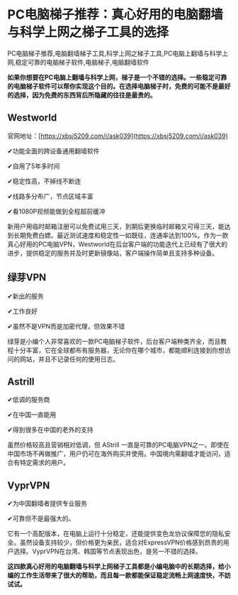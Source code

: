 # PC电脑梯子推荐：真心好用的电脑翻墙与科学上网之梯子工具的选择
PC电脑梯子推荐,电脑翻墙梯子工具,科学上网之梯子工具,PC电脑上翻墙与科学上网,稳定可靠的电脑梯子软件,电脑梯子,电脑翻墙软件

**如果你想要在PC电脑上翻墙与科学上网，梯子是一个不错的选择。一些稳定可靠的电脑梯子软件可以帮你实现这个目的。在选择电脑梯子时，免费的可能不是最好的选择，因为免费的东西背后所隐藏的往往是最贵的。**

## Westworld 
官网地址：[https://xbsj5209.com/i/ask039](https://xbsj5209.com/i/ask039)

✔功能全面的跨设备通用翻墙软件

✔自用了5年多时间

✔稳定性高，不掉线不断连

✔线路多分布广，节点区域丰富

✔看1080P视频能做到全程超前缓冲

新用户用临时邮箱注册可以免费试用三天，到期后更换临时邮箱又可得三天，能达到长期免费白嫖。最近测试速度和稳定性一如既往，连通率达到100%。作为一款真心好用的PC电脑VPN，Westworld在后台客户端的功能迭代上已经有了很大的进步，提供稳定的服务并及时更新镜像站，客户端操作简单且支持多种设备。


## 绿芽VPN
✔新出的服务

✔工作良好

✔虽然不是VPN而是加密代理，但效果不错

绿芽是小编个人非常喜欢的一款PC电脑梯子软件，后台客户端种类齐全，而且教程十分丰富，它在全球都布有服务器，无论你在哪个城市，都能顺利连接到你想访问的网站，并且不记录任何的使用日志。

## Astrill
✔低调的服务商

✔在中国一直能用

✔得到很多在中国的老外的支持

虽然价格较高且营销相对低调，但 AStrill 一直是可靠的PC电脑VPN之一。即使在中国市场不再做推广，用户仍可在海外购买并使用。中国境内需翻墙才能访问，适合有特定需求的用户。


## VyprVPN
✔为中国翻墙者提供专业服务

✔可靠但不是最强大的。

它有一个高配版本，在电脑上运行十分稳定，还能提供变色龙协议保障您的隐私安全。虽然设备支持较少，但价格更为亲民，适合对ExpressVPN价格感到昂贵的用户选择。VyprVPN在台湾、韩国等节点表现出色，是另一不错的选择。

**这四款真心好用的电脑翻墙与科学上网梯子工具都是小编电脑中的长期选择，给小编的工作生活带来了很大的帮助，而且每一款都能保证稳定流畅上网速度快，不妨试试。**
